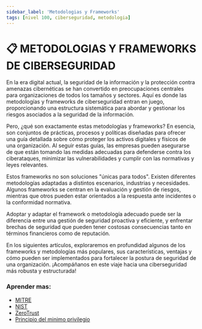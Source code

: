 ```yaml
---
sidebar_label: 'Metodologias y Frameworks'
tags: [nivel 100, ciberseguridad, metodologia]
---
```


# 📋 METODOLOGIAS Y FRAMEWORKS DE CIBERSEGURIDAD
En la era digital actual, la seguridad de la información y la protección contra amenazas cibernéticas se han convertido en preocupaciones centrales para organizaciones de todos los tamaños y sectores. Aquí es donde las metodologías y frameworks de ciberseguridad entran en juego, proporcionando una estructura sistemática para abordar y gestionar los riesgos asociados a la seguridad de la información.

Pero, ¿qué son exactamente estas metodologías y frameworks? En esencia, son conjuntos de prácticas, procesos y políticas diseñadas para ofrecer una guía detallada sobre cómo proteger los activos digitales y físicos de una organización. Al seguir estas guías, las empresas pueden asegurarse de que están tomando las medidas adecuadas para defenderse contra los ciberataques, minimizar las vulnerabilidades y cumplir con las normativas y leyes relevantes.

Estos frameworks no son soluciones "únicas para todos". Existen diferentes metodologías adaptadas a distintos escenarios, industrias y necesidades. Algunos frameworks se centran en la evaluación y gestión de riesgos, mientras que otros pueden estar orientados a la respuesta ante incidentes o la conformidad normativa. 

Adoptar y adaptar el framework o metodología adecuado puede ser la diferencia entre una gestión de seguridad proactiva y eficiente, y enfrentar brechas de seguridad que pueden tener costosas consecuencias tanto en términos financieros como de reputación.

En los siguientes artículos, exploraremos en profundidad algunos de los frameworks y metodologías más populares, sus características, ventajas y cómo pueden ser implementados para fortalecer la postura de seguridad de una organización. ¡Acompáñanos en este viaje hacia una ciberseguridad más robusta y estructurada!

### Aprender mas:

- [MITRE](./MITRE)
- [NIST](./NIST)
- [ZeroTrust](./ZeroTrust)
- [Principio del minimo privilegio](./Principio-Del-Minimo-Privilegio)
